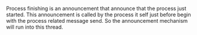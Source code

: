 Process finishing is an announcement that announce that the process just started. 
	This announcement is called by the process it self just before begin with the process related message send. So the announcement mechanism will run into this thread.